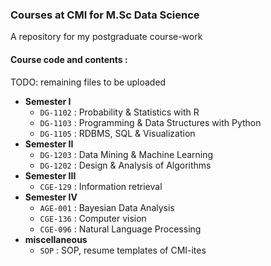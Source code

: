 ### Courses at CMI for M.Sc Data Science

A repository for my postgraduate course-work

#### Course code and contents :
TODO: remaining files to be uploaded

- **Semester I**
	- `DG-1102` : Probability & Statistics with R
	- `DG-1103` : Programming & Data Structures with Python
	- `DG-1105` : RDBMS, SQL & Visualization
- **Semester II**
	- `DG-1203` : Data Mining & Machine Learning
	- `DG-1202` : Design & Analysis of Algorithms
- **Semester III**
	- `CGE-129` : Information retrieval
- **Semester IV**
	- `AGE-001` : Bayesian Data Analysis
	- `CGE-136` : Computer vision
	- `CGE-096` : Natural Language Processing
- **miscellaneous**
	- `SOP` : SOP, resume templates of CMI-ites

